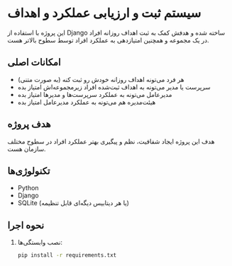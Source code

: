 # سیستم ثبت و ارزیابی عملکرد و اهداف

این پروژه با استفاده از Django ساخته شده و هدفش کمک به ثبت اهداف روزانه افراد در یک مجموعه و همچنین امتیازدهی به عملکرد افراد توسط سطوح بالاتر هست.

## امکانات اصلی

- هر فرد می‌تونه اهداف روزانه خودش رو ثبت کنه (به صورت متنی)
- سرپرست یا مدیر می‌تونه به اهداف ثبت‌شده افراد زیرمجموعه‌اش امتیاز بده
- مدیرعامل می‌تونه به عملکرد سرپرست‌ها و مدیرها امتیاز بده
- هیئت‌مدیره هم می‌تونه به عملکرد مدیرعامل امتیاز بده

## هدف پروژه

هدف این پروژه ایجاد شفافیت، نظم و پیگیری بهتر عملکرد افراد در سطوح مختلف سازمان هست.

## تکنولوژی‌ها

- Python
- Django
- SQLite (یا هر دیتابیس دیگه‌ای قابل تنظیمه)

## نحوه اجرا

1. نصب وابستگی‌ها:
   ```bash
   pip install -r requirements.txt
